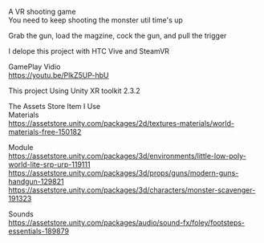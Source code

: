 A VR shooting game  
You need to keep shooting the monster util time's up  

Grab the gun, load the magzine, cock the gun, and pull the trigger  

I delope this project with HTC Vive and SteamVR  
  
GamePlay Vidio  
https://youtu.be/PlkZ5UP-hbU  
  
This project Using Unity XR toolkit 2.3.2  
  
The Assets Store Item I Use  
Materials  
https://assetstore.unity.com/packages/2d/textures-materials/world-materials-free-150182  

Module  
https://assetstore.unity.com/packages/3d/environments/little-low-poly-world-lite-srp-urp-119111  
https://assetstore.unity.com/packages/3d/props/guns/modern-guns-handgun-129821  
https://assetstore.unity.com/packages/3d/characters/monster-scavenger-191323  

Sounds  
https://assetstore.unity.com/packages/audio/sound-fx/foley/footsteps-essentials-189879  

